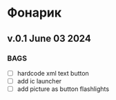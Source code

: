 # Фонарик
## v.0.1 June 03 2024

### BAGS
- [ ] hardcode xml text button
- [ ] add ic launcher
- [ ] add picture as button flashlights